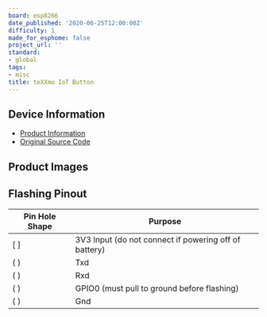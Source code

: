 ```yaml
---
board: esp8266
date_published: '2020-06-25T12:00:00Z'
difficulty: 1
made_for_esphome: false
project_url: ''
standard:
- global
tags:
- misc
title: teXXmo IoT Button
---
```


## Device Information

- [Product Information](http://www.iot-button.eu/index_en.html)
- [Original Source Code](https://github.com/teXXmo/TheButtonProject)

## Product Images

## Flashing Pinout

| Pin Hole Shape | Purpose |
| ------ | ----------------------- |
| [ ] | 3V3 Input (do not connect if powering off of battery) |
| ( ) | Txd |
| ( ) | Rxd |
| ( ) | GPIO0 (must pull to ground before flashing) |
| ( ) | Gnd |